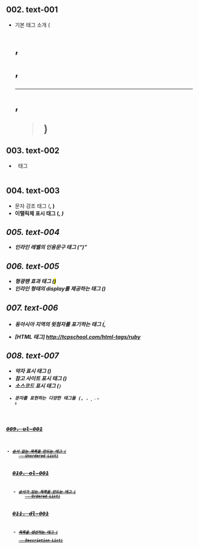 ## 002. text-001
+ 기본 태그 소개 (<h1>, <p>, <hr>, <blockquote>)

## 003. text-002
+ <pre> 태그

## 004. text-003
+ 문자 강조 태그 (<strong>, <b>)
+ 이탤릭체 표시 태그 (<en>, <i>)

## 005. text-004
+ 인라인 레벨의 인용문구 태그 (<q>)

## 006. text-005
+ 형광팬 효과 태그 (<mark>)
+ 인라인 형태의 display를 제공하는 태그 (<span>)

## 007. text-006
+ 동아시아 지역의 윗첨자를 표기하는 태그 (<ruby>, <rt>, <rp>)
- [HTML <ruby> 태그] http://tcpschool.com/html-tags/ruby

## 008. text-007
+ 약자 표시 태그 (<abbr>)
+ 참고 사이트 표시 태그 (<cite>)
+ 소스코드 표시 태그 (<code>)
+ 문자를 표현하는 다양한 태그들 (<kdb>, <small>, <sub>, <sup>, <s>, <u>)

## 009. ul-001
+ 순서 없는 목록을 만드는 태그 (<ul> - Unordered List)

## 010. ol-001
+ 순서가 있는 목록을 만드는 태그 (<ol> - Ordered List)

## 011. dl-001
+ 목록을 생성하는 태그 (<dl> - Description List)